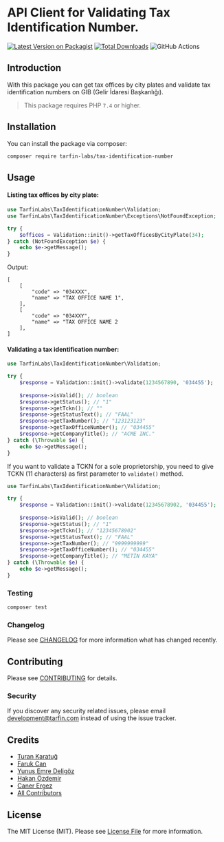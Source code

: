 # API Client for Validating Tax Identification Number.

[![Latest Version on Packagist](https://img.shields.io/packagist/v/tarfin-labs/vkn-validation.svg?style=flat-square)](https://packagist.org/packages/tarfin-labs/vkn-validation)
[![Total Downloads](https://img.shields.io/packagist/dt/tarfin-labs/vkn-validation.svg?style=flat-square)](https://packagist.org/packages/tarfin-labs/vkn-validation)
![GitHub Actions](https://github.com/tarfin-labs/vkn-validation/actions/workflows/main.yml/badge.svg)

## Introduction
With this package you can get tax offices by city plates and validate tax identification numbers on GIB (Gelir İdaresi Başkanlığı).

> This package requires PHP `7.4` or higher.

## Installation

You can install the package via composer:

```bash
composer require tarfin-labs/tax-identification-number
```

## Usage
#### Listing tax offices by city plate:
```php
use TarfinLabs\TaxIdentificationNumber\Validation;
use TarfinLabs\TaxIdentificationNumber\Exceptions\NotFoundException;

try {
    $offices = Validation::init()->getTaxOfficesByCityPlate(34);
} catch (NotFoundException $e) {
    echo $e->getMessage();
}
```

Output:
```
[
    [
        "code" => "034XXX",
        "name" => "TAX OFFICE NAME 1",
    ],
    [
        "code" => "034XXY",
        "name" => "TAX OFFICE NAME 2
    ],
]
```

#### Validating a tax identification number:

```php
use TarfinLabs\TaxIdentificationNumber\Validation;

try {
    $response = Validation::init()->validate(1234567890, '034455');
    
    $response->isValid(); // boolean
    $response->getStatus(); // "1"
    $response->getTckn(); // ""
    $response->getStatusText(); // "FAAL"
    $response->getTaxNumber(); // "123123123"
    $response->getTaxOfficeNumber(); // "034455"
    $response->getCompanyTitle(); // "ACME INC."
} catch (\Throwable $e) {
    echo $e->getMessage();
}
```

If you want to validate a TCKN for a sole proprietorship, you need to give TCKN (11 characters) as first parameter to `validate()` method.

```php
use TarfinLabs\TaxIdentificationNumber\Validation;

try {
    $response = Validation::init()->validate(12345678902, '034455');
    
    $response->isValid(); // boolean
    $response->getStatus(); // "1"
    $response->getTckn(); // "12345678902"
    $response->getStatusText(); // "FAAL"
    $response->getTaxNumber(); // "9999999999"
    $response->getTaxOfficeNumber(); // "034455"
    $response->getCompanyTitle(); // "METİN KAYA"
} catch (\Throwable $e) {
    echo $e->getMessage();
}
```

### Testing

```bash
composer test
```

### Changelog

Please see [CHANGELOG](CHANGELOG.md) for more information what has changed recently.

## Contributing

Please see [CONTRIBUTING](CONTRIBUTING.md) for details.

### Security

If you discover any security related issues, please email development@tarfin.com instead of using the issue tracker.

## Credits

- [Turan Karatuğ](https://github.com/tkaratug)
- [Faruk Can](https://github.com/frkcn)
- [Yunus Emre Deligöz](https://github.com/deligoez)
- [Hakan Özdemir](https://github.com/hozdemir)
- [Caner Ergez](https://github.com/CanerErgez)
- [All Contributors](../../contributors)

## License

The MIT License (MIT). Please see [License File](LICENSE.md) for more information.
